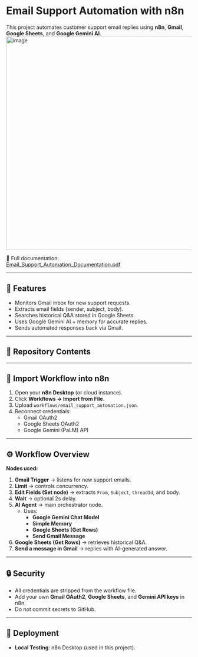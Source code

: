 # Email Support Automation with n8n

This project automates customer support email replies using **n8n**, **Gmail**, **Google Sheets**, and **Google Gemini AI**.  
<img width="1319" height="580" alt="image" src="https://github.com/user-attachments/assets/319ab546-5600-4333-8c56-6ba61fa70b4a" />


📄 Full documentation:  
[Email_Support_Automation_Documentation.pdf](docs/Email_Support_Automation_Documentation.pdf)

---

## 🚀 Features
- Monitors Gmail inbox for new support requests.
- Extracts email fields (sender, subject, body).
- Searches historical Q&A stored in Google Sheets.
- Uses Google Gemini AI + memory for accurate replies.
- Sends automated responses back via Gmail.

---

## 📂 Repository Contents


---

## 🔧 Import Workflow into n8n
1. Open your **n8n Desktop** (or cloud instance).  
2. Click **Workflows → Import from File**.  
3. Upload `workflows/email_support_automation.json`.  
4. Reconnect credentials:
   - Gmail OAuth2  
   - Google Sheets OAuth2  
   - Google Gemini (PaLM) API  

---

## ⚙️ Workflow Overview
**Nodes used:**
1. **Gmail Trigger** → listens for new support emails.  
2. **Limit** → controls concurrency.  
3. **Edit Fields (Set node)** → extracts `From`, `Subject`, `threadId`, and body.  
4. **Wait** → optional 2s delay.  
5. **AI Agent** → main orchestrator node.  
   - Uses:
     - **Google Gemini Chat Model**
     - **Simple Memory**
     - **Google Sheets (Get Rows)**
     - **Send Gmail Message**  
6. **Google Sheets (Get Rows)** → retrieves historical Q&A.  
7. **Send a message in Gmail** → replies with AI-generated answer.  

---

## 🔒 Security
- All credentials are stripped from the workflow file.  
- Add your own **Gmail OAuth2**, **Google Sheets**, and **Gemini API keys** in n8n.  
- Do not commit secrets to GitHub.  

---

## 📌 Deployment
- **Local Testing**: n8n Desktop (used in this project).  


